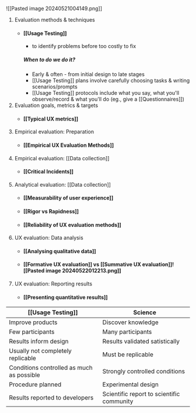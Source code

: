 ![[Pasted image 20240521004149.png]]
1. Evaluation methods & techniques
	 - #### [[Usage Testing]]
		 - to identify problems before too costly to fix
		 ##### When to do we do it?
		 - Early & often - from initial design to late stages
		 - [[Usage Testing]] plans involve carefully choosing tasks & writing scenarios/prompts
		 - [[Usage Testing]] protocols include what you say, what you'll observe/record & what you'll do (eg., give a [[Questionnaires]])
2. Evaluation goals, metrics & targets
	- #### [[Typical UX metrics]]
3. Empirical evaluation: Preparation
	- #### [[Empirical UX Evaluation Methods]]
1. Empirical evaluation: [[Data collection]]
	 - #### [[Critical Incidents]]
2. Analytical evaluation: [[Data collection]]
	- #### [[Measurability of user experience]]
	- #### [[Rigor vs Rapidness]]
	- #### [[Reliability of UX evaluation methods]]
1. UX evaluation: Data analysis
	- #### [[Analysing qualitative data]]
	- #### [[Formative UX evaluation]] vs [[Summative UX evaluation]]![[Pasted image 20240522012213.png]]
2. UX evaluation: Reporting results
	- #### [[Presenting quantitative results]]

| [[Usage Testing]]                         | Science                                   |
| ----------------------------------------- | ----------------------------------------- |
| Improve products                          | Discover knowledge                        |
| Few participants                          | Many participants                         |
| Results inform design                     | Results validated satistically            |
| Usually not completely replicable         | Must be replicable                        |
| Conditions controlled as much as possible | Strongly controlled conditions            |
| Procedure planned                         | Experimental design                       |
| Results reported to developers            | Scientific report to scientific community |

